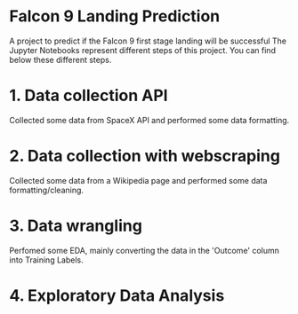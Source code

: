 # Falcon 9 Landing Prediction
 A project to predict if the Falcon 9 first stage landing will be successful
 The Jupyter Notebooks represent different steps of this project. You can find below these different steps.


# 1. Data collection API
Collected some data from SpaceX API and performed some data formatting.

# 2. Data collection with webscraping
Collected some data from a Wikipedia page and performed some data formatting/cleaning.

# 3. Data wrangling
Perfomed some EDA, mainly converting the data in the 'Outcome' column into Training Labels.

# 4. Exploratory Data Analysis
